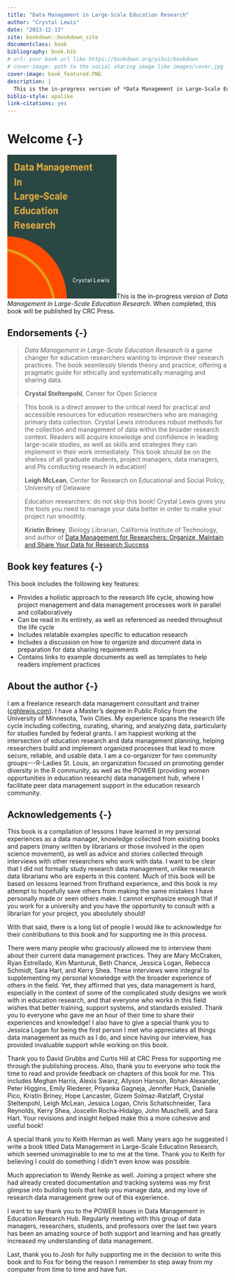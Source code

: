```yaml
---
title: "Data Management in Large-Scale Education Research"
author: "Crystal Lewis"
date: "2023-12-13"
site: bookdown::bookdown_site
documentclass: book
bibliography: book.bib
# url: your book url like https://bookdown.org/yihui/bookdown
# cover-image: path to the social sharing image like images/cover.jpg
cover-image: book_featured.PNG
description: |
  This is the in-progress version of *Data Management in Large-Scale Education Research*. 
biblio-style: apalike
link-citations: yes
---
```


# Welcome {-}

<img src="book_featured.PNG" class="cover" width="250" height="328"/>This is the in-progress version of *Data Management in Large-Scale Education Research*. When completed, this book will be published by CRC Press. 

## Endorsements {-}

> *Data Management in Large-Scale Education Research* is a game changer for education researchers wanting to improve their research practices. The book seamlessly blends theory and practice, offering a pragmatic guide for ethically and systematically managing and sharing data.
>
> **Crystal Steltenpohl**, Center for Open Science

> This book is a direct answer to the critical need for practical and accessible resources for education researchers who are managing primary data collection. Crystal Lewis introduces robust methods for the collection and management of data within the broader research context. Readers will acquire knowledge and confidence in leading large-scale studies, as well as skills and strategies they can implement in their work immediately. This book should be on the shelves of all graduate students, project managers, data managers, and PIs conducting research in education!
>
> **Leigh McLean**, Center for Research on Educational and Social Policy, University of Delaware

> Education researchers: do not skip this book! Crystal Lewis gives you the tools you need to manage your data better in order to make your project run smoothly.
>
> **Kristin Briney**, Biology Librarian, California Institute of Technology, and author of [Data Management for Researchers: Organize, Maintain and Share Your Data for Research Success](https://pelagicpublishing.com/products/data-management-for-researchers-briney)

## Book key features {-}

This book includes the following key features:

- Provides a holistic approach to the research life cycle, showing how project management and data management processes work in parallel and collaboratively
- Can be read in its entirety, as well as referenced as needed throughout the life cycle
- Includes relatable examples specific to education research
- Includes a discussion on how to organize and document data in preparation for data sharing requirements
- Contains links to example documents as well as templates to help readers implement practices

## About the author {-}

I am a freelance research data management consultant and trainer ([cghlewis.com](https://cghlewis.com/)). I have a Master’s degree in Public Policy from the University of Minnesota, Twin Cities. My experience spans the research life cycle including collecting, curating, sharing, and analyzing data, particularly for studies funded by federal grants. I am happiest working at the intersection of education research and data management planning, helping researchers build and implement organized processes that lead to more secure, reliable, and usable data. I am a co-organizer for two community groups---R-Ladies St. Louis, an organization focused on promoting gender diversity in the R community, as well as the POWER (providing women opportunities in education research) data management hub, where I facilitate peer data management support in the education research community. 

## Acknowledgements {-}

This book is a compilation of lessons I have learned in my personal experiences as a data manager, knowledge collected from existing books and papers (many written by librarians or those involved in the open science movement), as well as advice and stories collected through interviews with other researchers who work with data. I want to be clear that I did not formally study research data management, unlike research data librarians who are experts in this content. Much of this book will be based on lessons learned from firsthand experience, and this book is my attempt to hopefully save others from making the same mistakes I have personally made or seen others make. I cannot emphasize enough that if you work for a university and you have the opportunity to consult with a librarian for your project, you absolutely should!

With that said, there is a long list of people I would like to acknowledge for their contributions to this book and for supporting me in this process.

There were many people who graciously allowed me to interview them about their current data management practices. They are Mary McCraken, Ryan Estrellado, Kim Manturuk, Beth Chance, Jessica Logan, Rebecca Schmidt, Sara Hart, and Kerry Shea. These interviews were integral to supplementing my personal knowledge with the broader experience of others in the field. Yet, they affirmed that yes, data management is hard, especially in the context of some of the complicated study designs we work with in education research, and that everyone who works in this field wishes that better training, support systems, and standards existed. Thank you to everyone who gave me an hour of their time to share their experiences and knowledge! I also have to give a special thank you to Jessica Logan for being the first person I met who appreciates all things data management as much as I do, and since having our interview, has provided invaluable support while working on this book.

Thank you to David Grubbs and Curtis Hill at CRC Press for supporting me through the publishing process. Also, thank you to everyone who took the time to read and provide feedback on chapters of this book for me. This includes Meghan Harris, Alexis Swanz, Allyson Hanson, Rohan Alexander, Peter Higgins, Emily Riederer, Priyanka Gagneja, Jennifer Huck, Danielle Pico, Kristin Briney, Hope Lancaster, Gizem Solmaz-Ratzlaff, Crystal Steltenpohl, Leigh McLean, Jessica Logan, Chris Schatschneider, Tara Reynolds, Kerry Shea, Joscelin Rocha-Hidalgo, John Muschelli, and Sara Hart. Your revisions and insight helped make this a more cohesive and useful book! 

A special thank you to Keith Herman as well. Many years ago he suggested I write a book titled Data Management in Large-Scale Education Research, which seemed unimaginable to me to me at the time. Thank you to Keith for believing I could do something I didn't even know was possible.

Much appreciation to Wendy Reinke as well. Joining a project where she had already created documentation and tracking systems was my first glimpse into building tools that help you manage data, and my love of research data management grew out of this experience.

I want to say thank you to the POWER Issues in Data Management in Education Research Hub. Regularly meeting with this group of data managers, researchers, students, and professors over the last two years has been an amazing source of both support and learning and has greatly increased my understanding of data management.

Last, thank you to Josh for fully supporting me in the decision to write this book and to Fox for being the reason I remember to step away from my computer from time to time and have fun.
